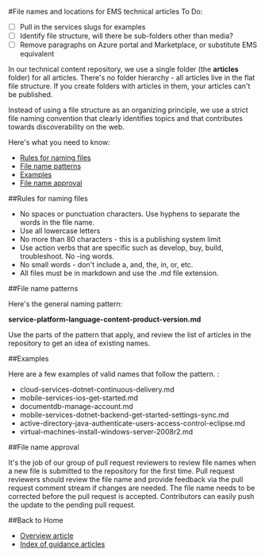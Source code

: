 <properties title="" 
	pageTitle="File names and locations for EMS technical articles" 
	description="Explains the file structure for articles and the naming conventions you should follow when you create a new article." 
	metaKeywords="" 
	services="" 
	solutions="" 
	documentationCenter="" 
	authors="tysonn" videoId="" 
	scriptId="" 
	manager="required" />

<tags 
	ms.service="contributor-guide" 
	ms.devlang="" 
	ms.topic="article" 
	ms.tgt_pltfrm="" 
	ms.workload="" 
	ms.date="02/19/2016" 
	ms.author="v-jocgar" />

#File names and locations for EMS technical articles
To Do: 
- [ ] Pull in the services slugs for examples
- [ ] Identify file structure, will there be sub-folders other than media? 
- [ ] Remove paragraphs on Azure portal and Marketplace, or substitute EMS equivalent 

In our technical content repository, we use a single folder (the **articles** folder) for all articles. There's no folder hierarchy - all articles live in the flat file structure. If you create folders with articles in them, your articles can't be published.

Instead of using a file structure as an organizing principle, we use a strict file naming convention that clearly identifies topics and that contributes towards discoverability on the web.

Here's what you need to know:

+ [Rules for naming files]
+ [File name patterns]
+ [Examples]
+ [File name approval]

##Rules for naming files

- No spaces or punctuation characters. Use hyphens to separate the words in the file name.
- Use all lowercase letters
- No more than 80 characters - this is a publishing system limit
- Use action verbs that are specific such as develop, buy, build, troubleshoot. No -ing words.
- No small words - don't include a, and, the, in, or, etc.
- All files must be in markdown and use the .md file extension.

##File name patterns

Here's the general naming pattern:

 **service-platform-language-content-product-version.md**

Use the parts of the pattern that apply, and review the list of articles in the repository to get an idea of existing names. <!--Names that don't start with a development platform or a service name are probably suspect, and slipped through. -->

##Examples

Here are a few examples of valid names that follow the pattern. :

- cloud-services-dotnet-continuous-delivery.md
- mobile-services-ios-get-started.md
- documentdb-manage-account.md
- mobile-services-dotnet-backend-get-started-settings-sync.md
- active-directory-java-authenticate-users-access-control-eclipse.md
- virtual-machines-install-windows-server-2008r2.md

##File name approval

It's the job of our group of pull request reviewers to review file names when a new file is submitted to the repository for the first time. Pull request reviewers should review the file name and provide feedback via the pull request comment stream if changes are needed. The file name needs to be corrected before the pull request is accepted. Contributors can easily push the update to the pending pull request.

##Back to Home

- [Overview article](./../README.md)
- [Index of guidance articles](./contributor-guide-index.md)


<!--Anchors-->
[Rules for naming files]: #rules
[File name patterns]: #pattern
[Examples]: #standard-examples
[File name approval]: #file-name-approval
